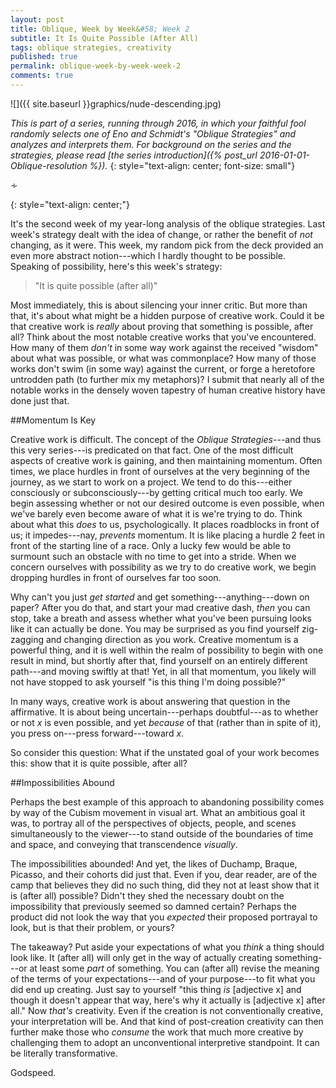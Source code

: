 ```yaml
---
layout: post
title: Oblique, Week by Week&#58; Week 2
subtitle: It Is Quite Possible (After All)
tags: oblique strategies, creativity
published: true
permalink: oblique-week-by-week-week-2
comments: true
---
```


![]({{ site.baseurl }}graphics/nude-descending.jpg)

*This is part of a series, running through 2016, in which your faithful fool randomly selects one of Eno and Schmidt's "Oblique Strategies" and analyzes and interprets them. For background on the series and the strategies, please read [the series introduction]({% post_url 2016-01-01-Oblique-resolution %}).*
{: style="text-align: center; font-size: small"}

<p>&homtht;</p>
{: style="text-align: center;"}

It's the second week of my year-long analysis of the oblique strategies. Last week's strategy dealt with the idea of change, or rather the benefit of *not* changing, as it were. This week, my random pick from the deck provided an even more abstract notion---which I hardly thought to be possible. Speaking of possibility, here's this week's strategy:

>"It is quite possible (after all)"

<!--more-->

Most immediately, this is about silencing your inner critic. But more than that, it's about what might be a hidden purpose of creative work. Could it be that creative work is *really* about proving that something is possible, after all? Think about the most notable creative works that you've encountered. How many of them *don't* in some way work against the received "wisdom" about what was possible, or what was commonplace? How many of those works don't swim (in some way) against the current, or forge a heretofore untrodden path (to further mix my metaphors)? I submit that nearly all of the notable works in the densely woven tapestry of human creative history have done just that.


##Momentum Is Key

Creative work is difficult. The concept of the *Oblique Strategies*---and thus this very series---is predicated on that fact. One of the most difficult aspects of creative work is gaining, and then maintaining momentum. Often times, we place hurdles in front of ourselves at the very beginning of the journey, as we start to work on a project. We tend to do this---either consciously or subconsciously---by getting critical much too early. We begin assessing whether or not our desired outcome is even possible, when we've barely even become aware of what it is we're trying to do. Think about what this *does* to us, psychologically. It places roadblocks in front of us; it impedes---nay, *prevents* momentum. It is like placing a hurdle 2 feet in front of the starting line of a race. Only a lucky few would be able to surmount such an obstacle with no time to get into a stride. When we concern ourselves with possibility as we try to do creative work, we begin dropping hurdles in front of ourselves far too soon.

Why can't you just *get started* and get something---anything---down on paper? After you do that, and start your mad creative dash, *then* you can stop, take a breath and assess whether what you've been pursuing looks like it can actually be done. You may be surprised as you find yourself zig-zagging and changing direction as you work. Creative momentum is a powerful thing, and it is well within the realm of possibility to begin with one result in mind, but shortly after that, find yourself on an entirely different path---and moving swiftly at that! Yet, in all that momentum, you likely will not have stopped to ask yourself "is this thing I'm doing possible?"

In many ways, creative work is about answering that question in the affirmative. It is about being uncertain---perhaps doubtful---as to whether or not *x* is even possible, and yet *because* of that (rather than in spite of it), you press on---press forward---toward *x*.

So consider this question: What if the unstated goal of your work becomes this: show that it is quite possible, after all?



##Impossibilities Abound

Perhaps the best example of this approach to abandoning possibility comes by way of the Cubism movement in visual art. What an ambitious goal it was, to portray all of the perspectives of objects, people, and scenes simultaneously to the viewer---to stand outside of the boundaries of time and space, and conveying that transcendence *visually*.

The impossibilities abounded! And yet, the likes of Duchamp, Braque, Picasso, and their cohorts did just that. Even if you, dear reader, are of the camp that believes they did no such thing, did they not at least show that it is (after all) possible? Didn't they shed the necessary doubt on the impossibility that previously seemed so damned certain? Perhaps the product did not look the way that you *expected* their proposed portrayal to look, but is that their problem, or yours?

The takeaway? Put aside your expectations of what you *think*  a thing should look like. It (after all) will only get in the way of actually creating something---or at least some *part* of something. You can (after all) revise the meaning of the terms of your expectations---and of your purpose---to fit  what you did end up creating. Just say to yourself "this thing *is* [adjective x] and though it doesn't appear that way, here's why it actually is [adjective x] after all." Now *that's* creativity. Even if the creation is not conventionally creative, your interpretation will be. And that kind of post-creation creativity can then further make those who *consume* the work that much more creative by challenging them to adopt an unconventional interpretive standpoint. It can be literally transformative.

Godspeed.
